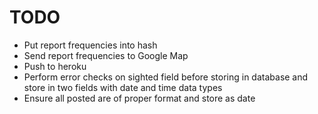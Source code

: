 # TODO

* Put report frequencies into hash
* Send report frequencies to Google Map
* Push to heroku
* Perform error checks on sighted field before storing in database and store in two fields with date and time data types
* Ensure all posted are of proper format and store as date
